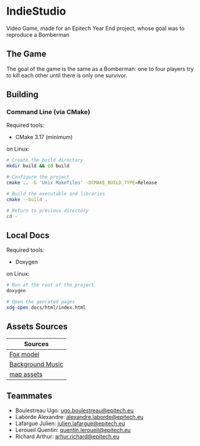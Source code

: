 # IndieStudio
Video Game, made for an Epitech Year End project, whose goal was to reproduce a Bomberman

## The Game
The goal of the game is the same as a Bomberman: one to four players try to kill each other until there is only one survivor.

## Building

### Command Line (via CMake)

Required tools:
- CMake 3.17 (minimum)

on Linux:
```sh
# Create the build directory
mkdir build && cd build 

# Configure the project
cmake .. -G 'Unix Makefiles' -DCMAKE_BUILD_TYPE=Release

# Build the executable and libraries
cmake --build .

# Return to previous directory
cd -
```
## Local Docs

Required tools:
- Doxygen

on Linux:
```sh
# Run at the root of the project
doxygen

# Open the genrated pages
xdg-open docs/html/index.html
```
## Assets Sources
| Sources |
|---------------------------------------------------|
| [Fox model](https://gtibo.itch.io/hooded-fox)|
| [Background Music](https://youtu.be/hWuUN3o34Ss)|
|[ map assets](https://quaternius.itch.io/ultimate-platformer-pack)   |

## Teammates
- Boulestreau Ugo: ugo.boulestreau@epitech.eu
- Laborde Alexandre: alexandre.laborde@epitech.eu
- Lafargue Julien: julien.lafargue@epitech.eu
- Leroueil Quentin: quentin.leroueil@epitech.eu
- Richard Arthur: arhur.richard@epitech.eu
